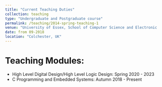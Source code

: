 ```yaml
---
title: "Current Teaching Duties"
collection: teaching
type: "Undergraduate and Postgraduate course"
permalink: /teaching/2014-spring-teaching-1
venue: "University of Essex, School of Computer Science and Electronic Engineering"
date: from 09-2018
location: "Colchester, UK"
---
```



Teaching Modules:
======
- High Level Digital Design/High Level Logic Design: Spring 2020 - 2023
- C Programming and Embedded Systems: Autumn 2018 - Present




